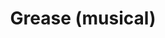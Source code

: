 ---
published: false
cancelled: COVID-19
layout: productions
title: Grease (musical)
year: 2020
image_credit: 
image_alt:
image_caption:
category: musical
Theatre: The Alhambra Theatre & Dining
Music: Jim Jacobs - wiki, Warren Casey - wiki
Lyrics: Jim Jacobs, Warren Casey
Book: Jim Jacobs, Warren Casey
showtimes: 
  - 2020-04-30 11:00:00
  - 2020-04-30 18:00:00
  - 2020-05-01 18:00:00
  - 2020-05-02 11:00:00
  - 2020-05-02 18:00:00
  - 2020-05-03 12:00:00
  - 2020-05-03 18:00:00
  - 2020-05-05 18:00:00
  - 2020-05-06 18:00:00
  - 2020-05-07 18:00:00
  - 2020-05-08 18:00:00
  - 2020-05-09 11:00:00
  - 2020-05-09 18:00:00
  - 2020-05-10 12:00:00
  - 2020-05-10 18:00:00
  - 2020-05-12 18:00:00
  - 2020-05-13 18:00:00
  - 2020-05-14 18:00:00
  - 2020-05-15 18:00:00
  - 2020-05-16 11:00:00
  - 2020-05-16 18:00:00
  - 2020-05-17 12:00:00
  - 2020-05-17 18:00:00
  - 2020-05-19 18:00:00
  - 2020-05-20 18:00:00
  - 2020-05-21 18:00:00
  - 2020-05-22 18:00:00
  - 2020-05-23 11:00:00
  - 2020-05-23 18:00:00
  - 2020-05-24 12:00:00
  - 2020-05-24 18:00:00
  - 2020-05-26 18:00:00
  - 2020-05-27 18:00:00
  - 2020-05-28 18:00:00
  - 2020-05-29 18:00:00
  - 2020-05-30 11:00:00
  - 2020-05-30 18:00:00
  - 2020-05-31 12:00:00
  - 2020-05-31 18:00:00
  - 2020-06-02 18:00:00
  - 2020-06-03 18:00:00
  - 2020-06-04 18:00:00
  - 2020-06-05 18:00:00
  - 2020-06-06 11:00:00
  - 2020-06-06 18:00:00
  - 2020-06-07 12:00:00
  - 2020-06-07 18:00:00
external_links:
  Alhambra Grease ♫ - Alhambra: https://www.alhambrajax.com/show/grease/
---